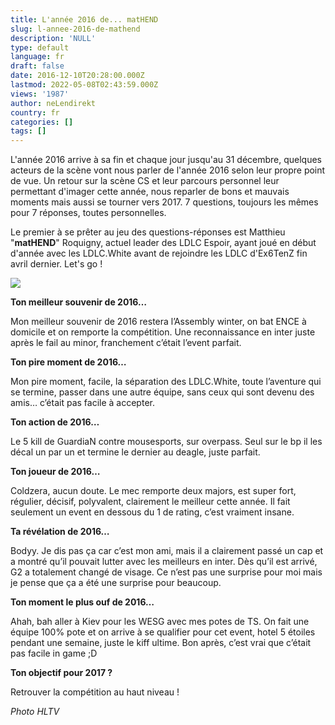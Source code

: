 ```yaml
---
title: L'année 2016 de... matHEND
slug: l-annee-2016-de-mathend
description: 'NULL'
type: default
language: fr
draft: false
date: 2016-12-10T20:28:00.000Z
lastmod: 2022-05-08T02:43:59.000Z
views: '1987'
author: neLendirekt
country: fr
categories: []
tags: []
---
```

L'année 2016 arrive à sa fin et chaque jour jusqu'au 31 décembre, quelques acteurs de la scène vont nous parler de l'année 2016 selon leur propre point de vue. Un retour sur la scène CS et leur parcours personnel leur permettant d'imager cette année, nous reparler de bons et mauvais moments mais aussi se tourner vers 2017\. 7 questions, toujours les mêmes pour 7 réponses, toutes personnelles.

Le premier à se prêter au jeu des questions-réponses est Matthieu "**matHEND**" Roquigny, actuel leader des LDLC Espoir, ayant joué en début d'année avec les LDLC.White avant de rejoindre les LDLC d'Ex6TenZ fin avril dernier. Let's go !

![](/storage/images/584c572ce0f12_14757458904805jpeg.jpeg)

**Ton meilleur souvenir de 2016…**

Mon meilleur souvenir de 2016 restera l’Assembly winter, on bat ENCE à domicile et on remporte la compétition. Une reconnaissance en inter juste après le fail au minor, franchement c’était l’event parfait.

**Ton pire moment de 2016…**

Mon pire moment, facile, la séparation des LDLC.White, toute l’aventure qui se termine, passer dans une autre équipe, sans ceux qui sont devenu des amis… c’était pas facile à accepter.

**Ton action de 2016…** 

Le 5 kill de GuardiaN contre mousesports, sur overpass. Seul sur le bp il les décal un par un et termine le dernier au deagle, juste parfait.

**Ton joueur de 2016…** 

Coldzera, aucun doute. Le mec remporte deux majors, est super fort, régulier, décisif, polyvalent, clairement le meilleur cette année. Il fait seulement un event en dessous du 1 de rating, c’est vraiment insane.

**Ta révélation de 2016…**

Bodyy. Je dis pas ça car c’est mon ami, mais il a clairement passé un cap et a montré qu’il pouvait lutter avec les meilleurs en inter. Dès qu’il est arrivé, G2 a totalement changé de visage. Ce n’est pas une surprise pour moi mais je pense que ça a été une surprise pour beaucoup.

**Ton moment le plus ouf de 2016…** 

Ahah, bah aller à Kiev pour les WESG avec mes potes de TS. On fait une équipe 100% pote et on arrive à se qualifier pour cet event, hotel 5 étoiles pendant une semaine, juste le kiff ultime. Bon après, c’est vrai que c’était pas facile in game ;D

**Ton objectif pour 2017 ?**

Retrouver la compétition au haut niveau !

_Photo HLTV_
